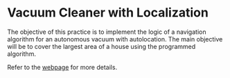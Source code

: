# Vacuum Cleaner with Localization

The objective of this practice is to implement the logic of a navigation algorithm for an autonomous vacuum with autolocation. The main objective will be to cover the largest area of ​​a house using the programmed algorithm.

Refer to the [webpage](https://jderobot.github.io/RoboticsAcademy/portfolio/vacuum_cleaner_loc/) for more details.
